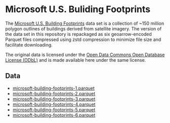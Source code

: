 
# Microsoft U.S. Buliding Footprints

The [Microsoft U.S. Building Footprints](https://github.com/microsoft/USBuildingFootprints) data set is a collection of ~150 million polygon outlines of buildings derived from satellite imagery. The version of the data set in this repository is repackaged as six geoarrow-encoded Parquet files compressed using zstd compression to minimize file size and facilitate downloading.

The original data is licensed under the [Open Data Commons Open Database License (ODbL)](https://opendatacommons.org/licenses/odbl/) and is made available here under the same license.

## Data

- [microsoft-building-footprints-1.parquet](https://github.com/paleolimbot/geoarrow-data/releases/download/v0.0.1/microsoft-building-footprints-1.parquet)
- [microsoft-building-footprints-2.parquet](https://github.com/paleolimbot/geoarrow-data/releases/download/v0.0.1/microsoft-building-footprints-2.parquet)
- [microsoft-building-footprints-3.parquet](https://github.com/paleolimbot/geoarrow-data/releases/download/v0.0.1/microsoft-building-footprints-3.parquet)
- [microsoft-building-footprints-4.parquet](https://github.com/paleolimbot/geoarrow-data/releases/download/v0.0.1/microsoft-building-footprints-4.parquet)
- [microsoft-building-footprints-5.parquet](https://github.com/paleolimbot/geoarrow-data/releases/download/v0.0.1/microsoft-building-footprints-5.parquet)
- [microsoft-building-footprints-6.parquet](https://github.com/paleolimbot/geoarrow-data/releases/download/v0.0.1/microsoft-building-footprints-6.parquet)
